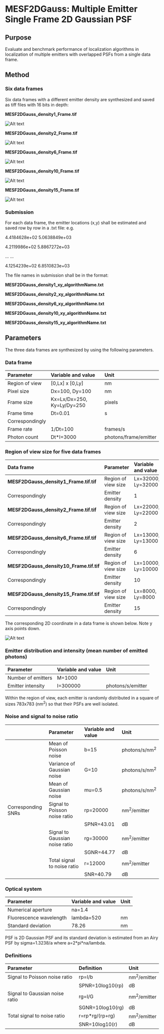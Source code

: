 # MESF2DGauss: Multiple Emitter Single Frame 2D Gaussian PSF

## Purpose
Evaluate and benchmark performance of localization algorithms in localization of multiple emitters with overlapped PSFs from a single data frame. 

## Method
### Six data frames 

Six data frames with a different emitter density are synthesized and saved as tiff files with 16 bits in depth:

**MESF2DGauss_density1_Frame.tif**

![Alt text](MESF2DGauss_density1_Frame.png)

**MESF2DGauss_density2_Frame.tif**

![Alt text](MESF2DGauss_density2_Frame.png)

**MESF2DGauss_density6_Frame.tif**

![Alt text](MESF2DGauss_density6_Frame.png)

**MESF2DGauss_density10_Frame.tif**

![Alt text](MESF2DGauss_density10_Frame.png)

**MESF2DGauss_density15_Frame.tif**

![Alt text](MESF2DGauss_density15_Frame.png)

### Submission 

For each data frame, the emitter locations (x,y) shall be estimated and saved  row by row in a .txt file: e.g.

4.4184628e+02   5.0638849e+03

4.2119986e+02   5.8867272e+03

... ...

4.1254239e+02   6.8510823e+03

The file names in submission shall be in the format: 

**MESF2DGauss_density1_xy_algorithmName.txt** 

**MESF2DGauss_density2_xy_algorithmName.txt** 

**MESF2DGauss_density6_xy_algorithmName.txt** 

**MESF2DGauss_density10_xy_algorithmName.txt** 

**MESF2DGauss_density15_xy_algorithmName.txt** 

## Parameters
The three data frames are synthesized by using the following parameters. 

### Data frame 
|Parameter |Variable and value| Unit|
|:-----|:-----|:-----|
|Region of view|[0,Lx] x [0,Ly] |nm| 
|Pixel size |Dx=100, Dy=100|nm|
|Frame size |Kx=Lx/Dx=250, Ky=Ly/Dy=250|pixels|
|Frame time |Dt=0.01|s|
|Correspondingly | |
|Frame rate|1/Dt=100|frames/s|
|Photon count |Dt\*I=3000|photons/frame/emitter|

### Region of view size for five data frames 
|Data frame |Parameter |Variable and value| Unit|
|:-----|:-----|:-----|:-----|
|**MESF2DGauss_density1_Frame.tif.tif** |Region of view size |Lx=32000, Ly=32000|nm|
|Correspondingly |Emitter density |1|emitters/um<sup>2</sup>|
|**MESF2DGauss_density2_Frame.tif.tif** |Region of view size |Lx=22000, Ly=22000|nm|
|Correspondingly |Emitter density |2|emitters/um<sup>2</sup>|
|**MESF2DGauss_density6_Frame.tif.tif** |Region of view size |Lx=13000, Ly=13000|nm|
|Correspondingly |Emitter density |6|emitters/um<sup>2</sup>|
|**MESF2DGauss_density10_Frame.tif.tif**|Region of view size |Lx=10000, Ly=10000|nm|
|Correspondingly |Emitter density |10|emitters/um<sup>2</sup>|
|**MESF2DGauss_density15_Frame.tif.tif**|Region of view size |Lx=8000, Ly=8000|nm|
|Correspondingly |Emitter density |15|emitters/um<sup>2</sup>|

The corresponding 2D coordinate in a data frame is shown below. Note y axis points down. 

![Alt text](https://github.com/SolnBenchmark/Benchmark/blob/master/SESF2DGauss/FrameCoordinates.png)

### Emitter distribution and intensity (mean number of emitted photons)
|Parameter |Variable and value| Unit|
|:-----|:-----|:-----|
|Number of emitters |M=1000| |
|Emitter intensity |I=300000|photons/s/emitter|

Within the region of view, each emitter is randomly distributed in a square of sizes 783x783 (nm<sup>2</sup>) so that their PSFs are well isolated. 

### Noise and signal to noise ratio 
| |Parameter |Variable and value| Unit|
|:-----|:-----|:-----|:-----|
| |Mean of Poisson noise |b=15|photons/s/nm<sup>2</sup>|
| |Variance of Gaussian noise |G=10|photons/s/nm<sup>2</sup>| 
| |Mean of Gaussian noise |mu=0.5|photons/s/nm<sup>2</sup>|
|Corresponding SNRs |Signal to Poisson noise ratio |rp=20000|nm<sup>2</sup>/emitter|
| |                             |SPNR=43.01|dB|
| |Signal to Gaussian noise ratio |rg=30000|nm<sup>2</sup>/emitter|
| |                             |SGNR=44.77|dB|
| |Total signal to noise ratio |r=12000|nm<sup>2</sup>/emitter|
| |                           |SNR=40.79|dB|

### Optical system
|Parameter |Variable and value| Unit|
|:-----|:-----|:-----|
|Numerical aperture |na=1.4| |
|Fluorescence wavelength |lambda=520|nm|
|Standard deviation|78.26|nm|

PSF is 2D Gaussian PSF and its standard deviation is estimated from an Airy PSF by sigma=1.3238/a where a=2\*pi\*na/lambda. 

### Definitions
|Parameter |Definition| Unit|
|:-----|:-----|:-----|
|Signal to Poisson noise ratio |rp=I/b|nm<sup>2</sup>/emitter|
| |SPNR=10log10(rp)|dB|
|Signal to Gaussian noise ratio |rg=I/G|nm<sup>2</sup>/emitter|
| |SGNR=10log10(rg)|dB|
|Total signal to noise ratio |r=rp\*rg/(rp+rg)|nm<sup>2</sup>/emitter|
| |SNR=10log10(r)|dB|
